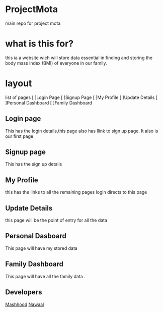 # ProjectMota
main repo for project mota
# what is this for?
this ia a website wich will store data essential in finding and storing the body mass index (BMI) of everyone in our family. 
# layout
list of pages
[ ]Login Page
[ ]Signup Page
[ ]My Profile
[ ]Update Details
[ ]Personal Dashboard
[ ]Family Dashboard
 ## Login page
 This has the login details,this page also has llink to sign up page. It also is our first page
 ## Signup page 
 This has the sign up details
 ## My Profile
 this has the links to all the remaining pages login directs to this page
 ## Update Details
 this page will be the point of entry for all the data
 ## Personal Dasboard
 This page will have my stored data
 ## Family Dashboard
 This page will have all the family data .
 ## Developers
 [Mashhood](https://github.com/MASHOD0)
 [Nawaal](https://github.com/N44W4L)
 
